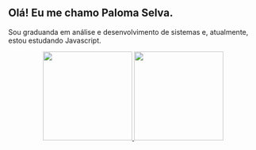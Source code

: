   ## Olá! Eu me chamo Paloma Selva. 
  Sou graduanda em análise e desenvolvimento de sistemas e, atualmente, estou estudando Javascript.

  <div align="center">
  <a href="https://github.com/PalomaSelva">
  <img height="180em" src="https://github-readme-stats.vercel.app/api?username=palomaselva&show_icons=true&theme=dracula&include_all_commits=TRUE&count_private=TRUE"/>
  <img height="180em"  src="https://github-readme-stats.vercel.app/api/top-langs/?username=PalomaSelva&layout=COMPACT&langs_count=7&theme=dracula"/>
</div>
